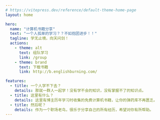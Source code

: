 ```yaml
---
# https://vitepress.dev/reference/default-theme-home-page
layout: home

hero:
  name: "计算机书籍分享"
  text: "一个人孤单的学习？？不如抱团进步！！"
  tagline: 学无止境，向天问剑！
  actions:
    - theme: alt
      text: 组队学习
      link: /group
    - theme: brand
      text: 下载书籍
      link: http://b.englishburning.com/

features:
  - title: 一个人学不下去？
    details: 那就一群人一起学！没有学不会的知识，没有掌握不了的知识点。
  - title: 这里有什么？
    details: 这里有博主历年学习时收集的免费计算机书籍，让你的弹药库不再匮乏。
  - title: 然后呢？
    details: 作为一个职场老鸟，很乐于分享自己的所有经历，希望对你有所帮助。
---
```


